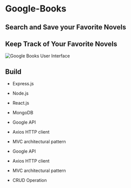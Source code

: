 # Google-Books

## Search and Save your Favorite Novels

## Keep Track of Your Favorite Novels

![Google Books User Interface](/client/public/images/UI.png)

## Build 
* Express.js 
* Node.js
* React.js
* MongoDB
* Google API
* Axios HTTP client 
* MVC architectural pattern 

* Google API 
* Axios HTTP client 
* MVC architectural pattern 
* CRUD Operation

